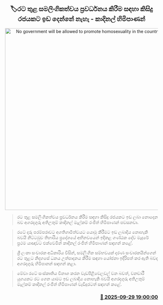 <p align='center'><b><h2 align='center' title='No government will be allowed to promote homosexuality in the country - Cardinal'>🏷රට තුළ සමලිංගිකත්වය ප්‍රවර්ධනය කිරීම සඳහා කිසිදු රජයකට ඉඩ දෙන්නේ නැහැ - කාදිනල් හිමිපාණන්</h2></b></p>
<p align='center'><img src='https://helakuru.sgp1.cdn.digitaloceanspaces.com/esana/images/lib/ranjith-cardinal.jpg' width='600' alt='No government will be allowed to promote homosexuality in the country - Cardinal'></p>

> රට තුළ සමලිංගිකත්වය ප්‍රවර්ධනය කිරීම සඳහා කිසිදු රජයකට ඉඩ ලබා නොදෙන බව අගරදගුරු අතිඋතුම් කාදිනල් මැල්කම් රංජිත් හිමිපාණන් පවසනවා.

> රටේ දරු පරම්පරාවට අගතිගාමීත්වයට යොමු කිරීමට ඉඩ ලබාදිය නොහැකි බවයි නිට්ටඹුව තිහාරිය ප්‍රදේශයේ අභිනවයෙන් ඉදිකළ ගණ්ඨක දේව මැදුරේ ප්‍රථම යාඥාවට එක්වෙමින් කාදිනල් රංජිත් හිමිපාණන් සඳහන් කළේ.

> ශ්‍රී ලංකා සංචාරක අධිකාරිය විසින්, සමලිංගික සම්භවයක් දරණ සංචාරකයින්ගෙන් රට තුළට නිදහසේ ධනය උත්පාදනය කිරීම සඳහා යෝජනා ඉදිරිපත් කර ඇති බවද අගරදගුරු හිමිපානන් සඳහන් කළා.

> මේවා රටේ සංස්කෘතිය විනාශ කරන වැඩපිළිවෙලවල් වන බවත්, වනචාරී යුගයකට රට ගෙන යාමට ඉඩ ලබාදිය නොහැකි බවයි අගරදගුරු අතිඋතුම් මැල්කම් කාදිනල් රංජිත් හිමිපාණන් වැඩිදුරටත් සඳහන් කළේ.



<h3 align='right'><a href='https://www.helakuru.lk/esana/p/114073/'>📅 2025-09-29 19:00:00</a></h3>
